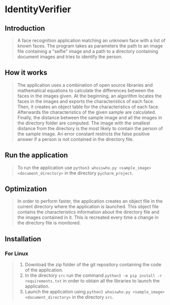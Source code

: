 # IdentityVerifier

## Introduction

> A face recognition application matching an unknown face with a list of known faces. The program takes as parameters the path to an image file containing a "selfie" image and a path to a directory containing document images and tries to identify the person.

## How it works

> The application uses a combination of open source libraries and mathematical equations to
calculate the differences between the faces in the images given.
At the beginning, an algorithm locates the faces in the images and exports the
characteristics of each face. Then, it creates an object table for the characteristics of each
face. Afterwards the characteristics of the given sample are calculated. Finally, the distance between the sample image and all the images in the directory folder are computed. The image with the smallest distance from the directory is the most likely to contain the person of the sample image.
An error constant restricts the false positive answer if a person is not contained in the directory file.

## Run the application

>To run the application use `python3 whoiswho.py <sample_image> <document_directory>` in the directory `pycharm_project`.

## Optimization

> In order to perform faster, the application creates an object file in the current directory
where the application is launched.
This object file contains the characteristics information about the directory file and the images contained in it. This is recreated every time a change in the directory file is monitored.

## Installation
### For Linux
>1. Download the zip folder of the git repository containing the code of the application.
>2. In the directory `src` run the command `python3 -m pip install -r requirements.txt` in order to obtain all the libraries to launch the application.
>3. Launch the application using `python3 whoiswho.py <sample_image> <document_directory>` in the directory `src`.
